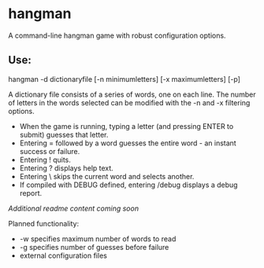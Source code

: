 # hangman
A command-line hangman game with robust configuration options.

## Use:
hangman -d dictionaryfile [-n minimumletters] [-x maximumletters] [-p]

A dictionary file consists of a series of words, one on each line. The number of letters in the words selected can be modified with the -n and -x filtering options.

* When the game is running, typing a letter (and pressing ENTER to submit) guesses that letter.
* Entering = followed by a word guesses the entire word - an instant success or failure.
* Entering ! quits.
* Entering ? displays help text.
* Entering \ skips the current word and selects another.
* If compiled with DEBUG defined, entering /debug displays a debug report.

*Additional readme content coming soon*

Planned functionality:
* -w specifies maximum number of words to read
* -g specifies number of guesses before failure
* external configuration files
    

